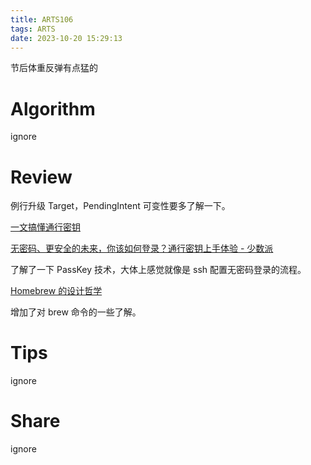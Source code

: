 ```yaml
---
title: ARTS106
tags: ARTS
date: 2023-10-20 15:29:13
---
```


节后体重反弹有点猛的

<!--more-->

# Algorithm

ignore

# Review

例行升级 Target，PendingIntent 可变性要多了解一下。

[一文搞懂通行密钥](https://www.liaoxuefeng.com/article/1563183619768355)

[无密码、更安全的未来，你该如何登录？通行密钥上手体验 - 少数派](https://sspai.com/post/77376)

了解了一下 PassKey 技术，大体上感觉就像是 ssh 配置无密码登录的流程。

[Homebrew 的设计哲学](http://chuquan.me/2023/08/27/understand-the-design-of-homebrew/)

增加了对 brew 命令的一些了解。

# Tips

ignore

# Share

ignore
